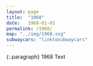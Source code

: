 ```yaml
---
layout: page
title:  "1968"
date:   1968-01-01
permalink: /1968/
map: "../img/1968.svg"
subwaycars: "linktosubwaycars"
---
```

{:.paragraph}
1968 Text